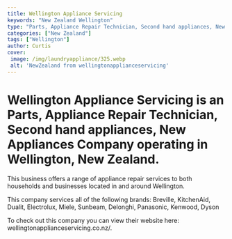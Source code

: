 ```yaml
---
title: Wellington Appliance Servicing
keywords: "New Zealand Wellington"
type: "Parts, Appliance Repair Technician, Second hand appliances, New Appliances"
categories: ["New Zealand"]
tags: ["Wellington"]
author: Curtis
cover:
 image: /img/laundryappliance/325.webp
 alt: 'NewZealand from wellingtonapplianceservicing'
---
```


# Wellington Appliance Servicing is an Parts, Appliance Repair Technician, Second hand appliances, New Appliances Company operating in Wellington, New Zealand.

This business offers a range of appliance repair services to both households and businesses located in and around Wellington.

This company services all of the following brands: Breville, KitchenAid, Dualit, Electrolux, Miele, Sunbeam, Delonghi, Panasonic, Kenwood, Dyson

To check out this company you can view their website here: wellingtonapplianceservicing.co.nz/.
